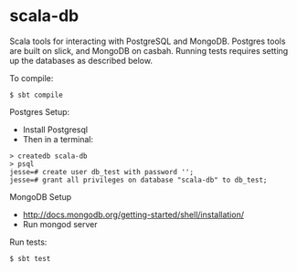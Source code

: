 # scala-db

Scala tools for interacting with PostgreSQL and MongoDB. Postgres tools are built on slick, and MongoDB on casbah.
Running tests requires setting up the databases as described below.

To compile:
```
$ sbt compile
```

Postgres Setup:
- Install Postgresql
- Then in a terminal:
```
> createdb scala-db
> psql
jesse=# create user db_test with password '';
jesse=# grant all privileges on database "scala-db" to db_test;
```

MongoDB Setup
- http://docs.mongodb.org/getting-started/shell/installation/
- Run mongod server

Run tests:
```
$ sbt test
```

